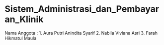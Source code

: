 # Sistem_Administrasi_dan_Pembayaran_Klinik
Nama Anggota : 1. Aura Putri Anindita Syarif 2. Nabila Viviana Asri 3. Farah Hikmatul Maula
